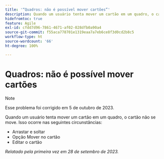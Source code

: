 ```yaml
---
title: '“Quadros: não é possível mover cartões”'
description: Quando um usuário tenta mover um cartão em um quadro, o cartão não se move.
hidefromtoc: true
feature: Agile
exl-id: cfdd7d96-7861-4671-af02-028dfb0a90a4
source-git-commit: f55aca778701e1319eaa7a7eb6ce8f3d0cd2b8c5
workflow-type: ht
source-wordcount: '66'
ht-degree: 100%

---
```


# Quadros: não é possível mover cartões

>[!NOTE]
>
>Esse problema foi corrigido em 5 de outubro de 2023.

Quando um usuário tenta mover um cartão em um quadro, o cartão não se move. Isso ocorre nas seguintes circunstâncias:

* Arrastar e soltar
* Opção Mover no cartão
* Editar o cartão

_Relatado pela primeira vez em 28 de setembro de 2023._
